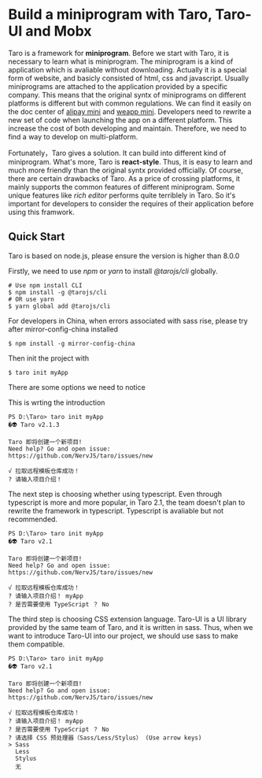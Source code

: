 # Build a miniprogram with Taro, Taro-UI and Mobx

Taro is a framework for **miniprogram**. Before we start with Taro, it is necessary to learn what is miniprogram. The miniprogram is a kind of application which is avaliable without downloading. Actually it is a special form of website, and basicly consisted of html, css and javascript. Usually miniprograms are attached to the application provided by a specific company. This means that the original syntx of miniprograms on different platforms is different but with common regulations. We can find it easily on the doc center of [alipay mini](https://opendocs.alipay.com/mini/introduce) and [weapp mini](https://developers.weixin.qq.com/miniprogram/dev/framework/). Developers need to rewrite a new set of code when launching the app on a different platform. This increase the cost of both developing and maintain. Therefore, we need to find a way to develop on multi-platform.

Fortunately，Taro gives a solution. It can build into different kind of miniprogram. What's more, Taro is **react-style**. Thus, it is easy to learn and much more friendly than the original syntx provided officially. Of course, there are certain drawbacks of Taro. As a price of crossing platforms, it mainly supports the common features of different miniprogram. Some unique features like _rich editor_ performs quite terriblely in Taro. So it's important for developers to consider the requires of their application before using this framwork.

## Quick Start

Taro is based on node.js, please ensure the version is higher than 8.0.0

Firstly, we need to use _npm_ or _yarn_ to install _@tarojs/cli_ globally.
```
# Use npm install CLI
$ npm install -g @tarojs/cli
# OR use yarn 
$ yarn global add @tarojs/cli
```
For developers in China, when errors associated with sass rise, please try after mirror-config-china installed
```
$ npm install -g mirror-config-china
```
Then init the project with 
```
$ taro init myApp
```
There are some options we need to notice

This is wrting the introduction
```
PS D:\Taro> taro init myApp
�👽 Taro v2.1.3

Taro 即将创建一个新项目!
Need help? Go and open issue: https://github.com/NervJS/taro/issues/new

√ 拉取远程模板仓库成功！
? 请输入项目介绍！
```

The next step is choosing whether using typescript. Even through typescript is more and more popular, in Taro 2.1, the team doesn't plan to rewrite the framework in typescript. Typescript is avaliable but not recommended.
```
PS D:\Taro> taro init myApp
�👽 Taro v2.1

Taro 即将创建一个新项目!
Need help? Go and open issue: https://github.com/NervJS/taro/issues/new

√ 拉取远程模板仓库成功！
? 请输入项目介绍！ myApp
? 是否需要使用 TypeScript ？ No
```

The third step is choosing CSS extension language. Taro-UI is a UI library provided by the same team of Taro, and it is written in sass. Thus, when we want to introduce Taro-UI into our project, we should use sass to make them compatible.  
```
PS D:\Taro> taro init myApp
�👽 Taro v2.1

Taro 即将创建一个新项目!
Need help? Go and open issue: https://github.com/NervJS/taro/issues/new

√ 拉取远程模板仓库成功！
? 请输入项目介绍！ myApp
? 是否需要使用 TypeScript ？ No
? 请选择 CSS 预处理器（Sass/Less/Stylus） (Use arrow keys)
> Sass 
  Less 
  Stylus
  无
```
